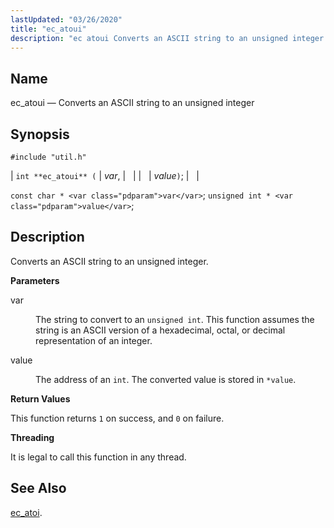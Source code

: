 ```yaml
---
lastUpdated: "03/26/2020"
title: "ec_atoui"
description: "ec atoui Converts an ASCII string to an unsigned integer int ec atoui var value const char var unsigned int value Converts an ASCII string to an unsigned integer var The string to convert to an unsigned int This function assumes the string is an ASCII version of a hexadecimal..."
---
```


<a name="apis.ec_atoui"></a> 
## Name

ec_atoui — Converts an ASCII string to an unsigned integer

## Synopsis

`#include "util.h"`

| `int **ec_atoui** (` | <var class="pdparam">var</var>, |   |
|   | <var class="pdparam">value</var>`)`; |   |

`const char * <var class="pdparam">var</var>`;
`unsigned int * <var class="pdparam">value</var>`;<a name="idp49565632"></a> 
## Description

Converts an ASCII string to an unsigned integer.

**<a name="idp49566864"></a> Parameters**

<dl class="variablelist">

<dt>var</dt>

<dd>

The string to convert to an `unsigned int`. This function assumes the string is an ASCII version of a hexadecimal, octal, or decimal representation of an integer.

</dd>

<dt>value</dt>

<dd>

The address of an `int`. The converted value is stored in `*value`.

</dd>

</dl>

**<a name="idp49572928"></a> Return Values**

This function returns `1` on success, and `0` on failure.

**<a name="idp49574736"></a> Threading**

It is legal to call this function in any thread.

<a name="idp49575840"></a> 
## See Also

[ec_atoi](/momentum/3/3-api/apis-ec-atoi).